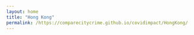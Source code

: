```yaml
---
layout: home
title: "Hong Kong"
permalink: /https://comparecitycrime.github.io/covidimpact/HongKong/
---
```

